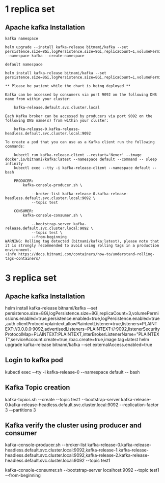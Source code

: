 
# 1 replica set 
Apache kafka Installation 
------------------------------------------
`kafka namespace`

```
helm upgrade --install kafka-release bitnami/kafka --set persistence.size=8Gi,logPersistence.size=8Gi,replicaCount=1,volumePermissions.enabled=true,persistence.enabled=true,logPersistence.enabled=true,auth.clientProtocol=plaintext,allowPlaintextListener=true,listeners=PLAINTEXT://0.0.0.0:9092,advertisedListeners=PLAINTEXT://:9092,listenerSecurityProtocolMap=PLAINTEXT:PLAINTEXT,interBrokerListenerName="PLAINTEXT",serviceAccount.create=true,rbac.create=true,image.tag=latest --namespace kafka --create-namespace
```


`default namespace` 
```
helm install kafka-release bitnami/kafka --set persistence.size=8Gi,logPersistence.size=8Gi,replicaCount=1,volumePermissions.enabled=true,persistence.enabled=true,logPersistence.enabled=true,auth.clientProtocol=plaintext,allowPlaintextListener=true,listeners=PLAINTEXT://0.0.0.0:9092,advertisedListeners=PLAINTEXT://:9092,listenerSecurityProtocolMap=PLAINTEXT:PLAINTEXT,interBrokerListenerName="PLAINTEXT",serviceAccount.create=true,rbac.create=true,image.tag=latest
```
```
** Please be patient while the chart is being deployed **

Kafka can be accessed by consumers via port 9092 on the following DNS name from within your cluster:

    kafka-release.default.svc.cluster.local

Each Kafka broker can be accessed by producers via port 9092 on the following DNS name(s) from within your cluster:

    kafka-release-0.kafka-release-headless.default.svc.cluster.local:9092

To create a pod that you can use as a Kafka client run the following commands:

    kubectl run kafka-release-client --restart='Never' --image docker.io/bitnami/kafka:latest --namespace default --command -- sleep infinity
    kubectl exec --tty -i kafka-release-client --namespace default -- bash

    PRODUCER:
        kafka-console-producer.sh \

            --broker-list kafka-release-0.kafka-release-headless.default.svc.cluster.local:9092 \
            --topic test

    CONSUMER:
        kafka-console-consumer.sh \

            --bootstrap-server kafka-release.default.svc.cluster.local:9092 \
            --topic test \
            --from-beginning
WARNING: Rolling tag detected (bitnami/kafka:latest), please note that it is strongly recommended to avoid using rolling tags in a production environment.
+info https://docs.bitnami.com/containers/how-to/understand-rolling-tags-containers/
```







# 3 replica set 
Apache kafka Installation 
------------------------------------------
helm install kafka-release bitnami/kafka --set persistence.size=8Gi,logPersistence.size=8Gi,replicaCount=3,volumePermissions.enabled=true,persistence.enabled=true,logPersistence.enabled=true,auth.clientProtocol=plaintext,allowPlaintextListener=true,listeners=PLAINTEXT://0.0.0.0:9092,advertisedListeners=PLAINTEXT://:9092,listenerSecurityProtocolMap=PLAINTEXT:PLAINTEXT,interBrokerListenerName="PLAINTEXT",serviceAccount.create=true,rbac.create=true,image.tag=latest
helm upgrade kafka-release bitnami/kafka --set externalAccess.enabled=true

Login to kafka pod 
--------------------------------
kubectl exec --tty -i kafka-release-0 --namespace default -- bash

Kafka Topic creation
---------------------------------
kafka-topics.sh --create --topic test1 --bootstrap-server kafka-release-0.kafka-release-headless.default.svc.cluster.local:9092 --replication-factor 3 --partitions 3

Kafka verify the cluster using producer and consumer
------------------------------------------------------------------------------------
kafka-console-producer.sh --broker-list kafka-release-0.kafka-release-headless.default.svc.cluster.local:9092,kafka-release-1.kafka-release-headless.default.svc.cluster.local:9092,kafka-release-2.kafka-release-headless.default.svc.cluster.local:9092 --topic test1

kafka-console-consumer.sh --bootstrap-server localhost:9092 --topic test1 --from-beginning
